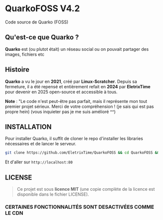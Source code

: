 # **QuarkoFOSS V4.2**

Code source de Quarko (FOSS)

## Qu'est-ce que Quarko ?

**Quarko** est (ou plutot était) un réseau social ou on pouvait partager des images, fichiers etc

## Histoire

**Quarko** a vu le jour en **2021**, créé par **Linux-Scratcher**. Depuis sa fermeture, il a été repensé et entièrement refait en **2024** par **EletrixTime** pour devenir en 2025 open-source et accessible à tous.

**Note** : "Le code n'est peut-être pas parfait, mais il représente mon tout premier projet sérieux. Merci de votre compréhension ! (je sais qui est pas propre hein) (vous inquieter pas je me suis amélioré ^^)

## INSTALLATION

Pour installer Quarko, il suffit de cloner le repo d'installer les libraries nécessaires et de lancer le serveur.
```bash 
git clone https://github.com/EletrixTime/QuarkoFOSS && cd QuarkoFOSS && pip install -r requirements.txt && python3 main.py 
```
Et d'aller sur `http://localhost:80`

## LICENSE

> Ce projet est sous **licence MIT** (une copie complète de la licence est disponible dans le fichier LICENSE).


### CERTAINES FONCTIONNALITÉS SONT DESACTIVÉES COMME LE CDN


